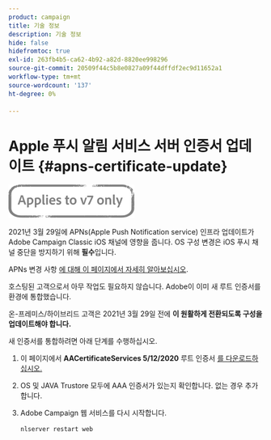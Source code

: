 ```yaml
---
product: campaign
title: 기술 정보
description: 기술 정보
hide: false
hidefromtoc: true
exl-id: 263fb4b5-ca62-4b92-a82d-8820ee998296
source-git-commit: 20509f44c5b8e0827a09f44dffdf2ec9d11652a1
workflow-type: tm+mt
source-wordcount: '137'
ht-degree: 0%

---
```


# Apple 푸시 알림 서비스 서버 인증서 업데이트 {#apns-certificate-update}

![](../../assets/v7-only.svg)

2021년 3월 29일에 APNs(Apple Push Notification service) 인프라 업데이트가 Adobe Campaign Classic iOS 채널에 영향을 줍니다. OS 구성 변경은 iOS 푸시 채널 중단을 방지하기 위해 **필수**&#x200B;입니다.

APNs 변경 사항 [에 대해 이 페이지에서 자세히 알아보십시오](https://developer.apple.com/news/?id=7gx0a2lp).

호스팅된 고객으로서 아무 작업도 필요하지 않습니다. Adobe이 이미 새 루트 인증서를 환경에 통합했습니다.

온-프레미스/하이브리드 고객은 2021년 3월 29일 전에 **이 원활하게 전환되도록 구성을 업데이트해야 합니다.**

새 인증서를 통합하려면 아래 단계를 수행하십시오.

1. 이 페이지에서 **AACertificateServices 5/12/2020** 루트 인증서 [를 다운로드하십시오.](https://support.sectigo.com/Com_KnowledgeDetailPage?Id=kA03l00000117cL)

1. OS 및 JAVA Trustore 모두에 AAA 인증서가 있는지 확인합니다. 없는 경우 추가합니다.

1. Adobe Campaign 웹 서비스를 다시 시작합니다.

   ```
   nlserver restart web
   ```
